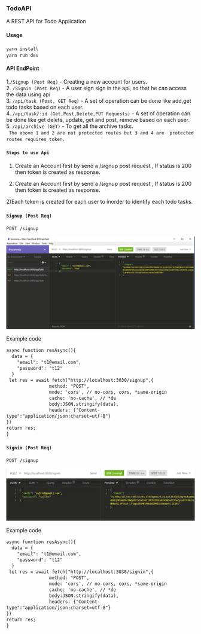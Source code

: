 ### TodoAPI

A REST API  for Todo Application

#### Usage
`yarn install` <br/>
`yarn run dev`

#### API EndPoint

1.`/Signup (Post Req)` - Creating a new account for users. <br/>
2. `/Signin (Post Req)` - A user sign sign in the api, so that he can access the data using api <br/>
3. `/api/task (Post, GET Req)` - A set of operation can be done like  add,get todo tasks based on each user.<br/>
4. `/api/task/:id (Get,Post,Delete,PUT Requests)` -  A set of operation can be done like get delete, update, get and post, remove based on each user.<br/>
5. `/api/archive (GET)` -  To get all the archive tasks. <br/>
` The above 1 and 2 are not protected routes but 3 and 4 are  protected routes requires token.`

#### `Steps to use Api `

1) Create an Account first by send a /signup post request , If status is 200 then token is created as response. <br/>

1) Create an Account first by send a /signup post request , If status is 200 then token is created as response.

2)Each token is created for each user to inorder to identify each todo tasks.

#### `Signup (Post Req)`
	POST /signup
![alt text](https://github.com/sujilnt/TodoAPI/blob/master/images/geneate_token.PNG) <br/>	

Example code

```
async function resAsync(){
  data = {
    "email": "t1@email.com",
    "password": "t12"
  }
 let res = await fetch("http://localhost:3030/signup",{
                method: "POST",
                mode: 'cors', // no-cors, cors, *same-origin
                cache: 'no-cache', // *de
                body:JSON.stringify(data),
                headers: {"Content-type":"application/json;charset=utf-8"}
})
return res;
}
```
#### `Signin (Post Req)`
	POST /signup
![alt text](https://github.com/sujilnt/TodoAPI/blob/master/images/apitoken.PNG) <br/>	
 
 Example code
 
```
async function resAsync(){
  data = {
    "email": "t1@email.com",
    "password": "t12"
  }
 let res = await fetch("http://localhost:3030/signin",{
                method: "POST",
                mode: 'cors', // no-cors, cors, *same-origin
                cache: 'no-cache', // *de
                body:JSON.stringify(data),
                headers: {"Content-type":"application/json;charset=utf-8"}
})
return res;
}
```
